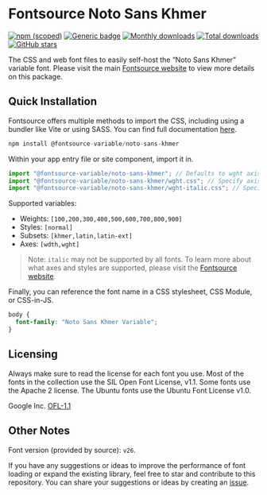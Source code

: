 # Fontsource Noto Sans Khmer

[![npm (scoped)](https://img.shields.io/npm/v/@fontsource-variable/noto-sans-khmer?color=brightgreen)](https://www.npmjs.com/package/@fontsource-variable/noto-sans-khmer) [![Generic badge](https://img.shields.io/badge/fontsource-passing-brightgreen)](https://github.com/fontsource/fontsource) [![Monthly downloads](https://badgen.net/npm/dm/@fontsource-variable/noto-sans-khmer)](https://github.com/fontsource/fontsource) [![Total downloads](https://badgen.net/npm/dt/@fontsource-variable/noto-sans-khmer)](https://github.com/fontsource/fontsource) [![GitHub stars](https://img.shields.io/github/stars/fontsource/fontsource.svg?style=social&label=Star)](https://github.com/fontsource/fontsource/stargazers)

The CSS and web font files to easily self-host the “Noto Sans Khmer” variable font. Please visit the main [Fontsource website](https://fontsource.org/fonts/noto-sans-khmer) to view more details on this package.

## Quick Installation

Fontsource offers multiple methods to import the CSS, including using a bundler like Vite or using SASS. You can find full documentation [here](https://fontsource.org/docs/getting-started/introduction).

```javascript
npm install @fontsource-variable/noto-sans-khmer
```

Within your app entry file or site component, import it in.

```javascript
import "@fontsource-variable/noto-sans-khmer"; // Defaults to wght axis
import "@fontsource-variable/noto-sans-khmer/wght.css"; // Specify axis
import "@fontsource-variable/noto-sans-khmer/wght-italic.css"; // Specify axis and style
```

Supported variables:
- Weights: `[100,200,300,400,500,600,700,800,900]`
- Styles: `[normal]`
- Subsets: `[khmer,latin,latin-ext]`
- Axes: `[wdth,wght]`

> Note: `italic` may not be supported by all fonts. To learn more about what axes and styles are supported, please visit the [Fontsource website](https://fontsource.org/fonts/noto-sans-khmer).

Finally, you can reference the font name in a CSS stylesheet, CSS Module, or CSS-in-JS.

```css
body {
  font-family: "Noto Sans Khmer Variable";
}
```

## Licensing
Always make sure to read the license for each font you use. Most of the fonts in the collection use the SIL Open Font License, v1.1. Some fonts use the Apache 2 license. The Ubuntu fonts use the Ubuntu Font License v1.0.

Google Inc.
[OFL-1.1](http://scripts.sil.org/OFL)

## Other Notes
Font version (provided by source): `v26`.

If you have any suggestions or ideas to improve the performance of font loading or expand the existing library, feel free to star and contribute to this repository. You can share your suggestions or ideas by creating an [issue](https://github.com/fontsource/fontsource/issues).